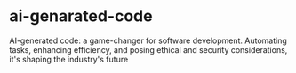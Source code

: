 # ai-genarated-code
AI-generated code: a game-changer for software development. Automating tasks, enhancing efficiency, and posing ethical and security considerations, it's shaping the industry's future

<!-- This is AI-generated code, made by Tushar Roy -->
<!-- For more information, visit my Facebook profile: https://www.facebook.com/tusharroy2005 -->


